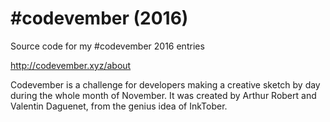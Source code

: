 # #codevember (2016)
Source code for my #codevember 2016 entries 

http://codevember.xyz/about

Codevember is a challenge for developers making a creative sketch by day during the whole month of November. It was created by Arthur Robert and Valentin Daguenet, from the genius idea of InkTober.
